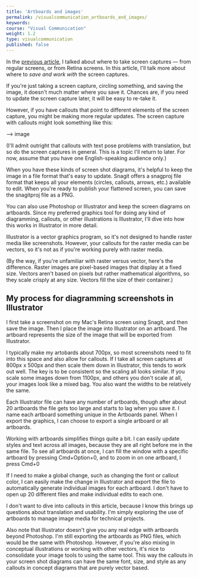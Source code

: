 ```yaml
---
title: 'Artboards and images'
permalink: /visualcommunication_artboards_and_images/
keywords:
course: "Visual Communication"
weight: 1.2
type: visualcommunication
published: false
---
```


In the [previous article](http://idratherbewriting.com/visualcommunication_sharp_clear_screenshots/), I talked about where to take screen captures &mdash; from regular screens, or from Retina screens. In this article, I'll talk more about where to *save and work with* the screen captures.

If you're just taking a screen capture, circling something, and saving the image, it doesn't much matter where you save it. Chances are, if you need to update the screen capture later, it will be easy to re-take it. 

However, if you have callouts that point to different elements of the screen capture, you might be making more regular updates. The screen capture with callouts might look something like this:

--> image 

(I'll admit outright that callouts with text pose problems with translation, but so do the screen captures in general. This is a topic I'll return to later. For now, assume that you have one English-speaking audience only.)

When you have these kinds of screen shot diagrams, it's helpful to keep the image in a file format that's easy to update. Snagit offers a snagproj file format that keeps all your elements (circles, callouts, arrows, etc.) available to edit. When you're ready to publish your flattened screen, you can save the snagitproj file as a PNG.

You can also use Photoshop or Illustrator and keep the screen diagrams on artboards. Since my preferred graphics tool for doing any kind of diagramming, callouts, or other illustrations is Illustrator, I'll dive into how this works in Illustrator in more detail.

Illustrator is a vector graphics program, so it's not designed to handle raster media like screenshots. However, your callouts for the raster media can be vectors, so it's not as if you're working purely with raster media. 

(By the way, if you're unfamiliar with raster versus vector, here's the difference. Raster images are pixel-based images that display at a fixed size. Vectors aren't based on pixels but rather mathematical algorithms, so they scale crisply at any size. Vectors fill the size of their container.)

## My process for diagramming screenshots in Illustrator

I first take a screenshot on my Mac's Retina screen using Snagit, and then save the image. Then I place the image into Illustrator on an artboard. The artboard represents the size of the image that will be exported from Illustrator. 

I typically make my artobards about 700px, so most screenshots need to fit into this space and also allow for callouts. If I take all screen captures at 800px x 500px and then scale them down in Illustrator, this tends to work out well. The key is to be consistent so the scaling all looks similar. If you scale some images down from 1100px, and others you don't scale at all, your images look like a mixed bag. You also want the widths to be relatively the same.

Each Illustrator file can have any number of artboards, though after about 20 artboards the file gets too large and starts to lag when you save it. I name each artboard something unique in the Artboards panel. When I export the graphics, I can choose to export a single artboard or all artboards.

Working with artboards simplifies things quite a bit. I can easily update styles and text across all images, because they are all right before me in the same file. To see all artboards at once, I can fill the window with a specific artboard by pressing Cmd+Option+0, and to zoom in on one artboard, I press Cmd+0

If I need to make a global change, such as changing the font or callout color, I can easily make the change in Illustrator and export the file to automatically generate individual images for each artboard. I don't have to open up 20 different files and make individual edits to each one.

I don't want to dive into callouts in this article, because I know this brings up questions about translation and usability. I'm simply exploring the use of artboards to manage image media for technical projects.

Also note that Illustrator doesn't give you any real edge with artboards beyond Photoshop. I'm still exporting the artboards as PNG files, which would be the same with Photoshop. However, if you're also mixing in conceptual illustrations or working with other vectors, it's nice to consolidate your image tools to using the same tool. This way the callouts in your screen shot diagrams can have the same font, size, and style as any callouts in concept diagrams that are purely vector based.

